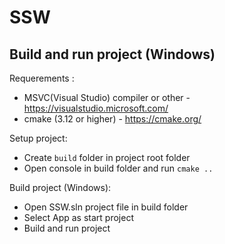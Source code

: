 # SSW

## Build and run project (Windows)

Requerements :
- MSVC(Visual Studio) compiler or other - https://visualstudio.microsoft.com/
- cmake (3.12 or higher) - https://cmake.org/

Setup project:
- Create `build` folder in project root folder
- Open console in build folder and run `cmake ..`

Build project (Windows):
- Open SSW.sln project file in build folder
- Select App as start project
- Build and run project
 